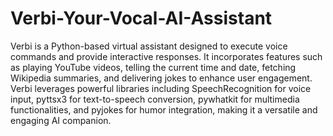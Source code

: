 # Verbi-Your-Vocal-AI-Assistant

Verbi is a Python-based virtual assistant designed to execute voice commands and provide interactive responses. It incorporates features such as playing YouTube videos, telling the current time and date, fetching Wikipedia summaries, and delivering jokes to enhance user engagement. Verbi leverages powerful libraries including SpeechRecognition for voice input, pyttsx3 for text-to-speech conversion, pywhatkit for multimedia functionalities, and pyjokes for humor integration, making it a versatile and engaging AI companion.
